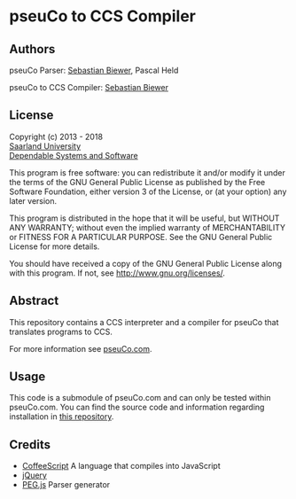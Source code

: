 pseuCo to CCS Compiler
===============

Authors
-------
pseuCo Parser: [Sebastian Biewer](https://depend.cs.uni-saarland.de/~biewer/), Pascal Held

pseuCo to CCS Compiler: [Sebastian Biewer](https://depend.cs.uni-saarland.de/~biewer/)


License
-------
 
Copyright (c) 2013 - 2018  
[Saarland University](https://www.uni-saarland.de)  
[Dependable Systems and Software](https://depend.cs.uni-saarland.de)


This program is free software: you can redistribute it and/or modify
it under the terms of the GNU General Public License as published by
the Free Software Foundation, either version 3 of the License, or
(at your option) any later version.

This program is distributed in the hope that it will be useful,
but WITHOUT ANY WARRANTY; without even the implied warranty of
MERCHANTABILITY or FITNESS FOR A PARTICULAR PURPOSE.  See the
GNU General Public License for more details.

You should have received a copy of the GNU General Public License
along with this program.  If not, see <http://www.gnu.org/licenses/>.


Abstract
--------
This repository contains a CCS interpreter and a compiler for pseuCo that translates programs to CCS.

For more information see [pseuCo.com](https://pseuco.com).


Usage
-----
This code is a submodule of pseuCo.com and can only be tested within pseuCo.com. You can find the source code and information regarding  installation in [this repository](https://dgit.cs.uni-saarland.de/pseuco/concurrent-programming-web).


Credits
------
 * [CoffeeScript](http://coffeescript.org) A language that compiles into JavaScript
 * [jQuery](http://jquery.com/)
 * [PEG.js](http://pegjs.majda.cz) Parser generator
